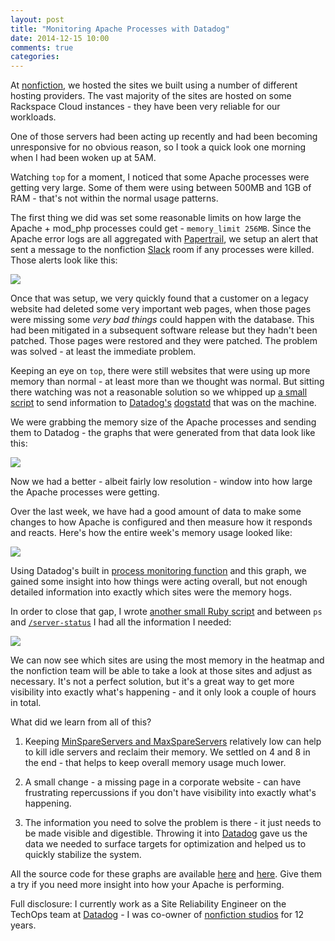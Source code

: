 ```yaml
---
layout: post
title: "Monitoring Apache Processes with Datadog"
date: 2014-12-15 10:00
comments: true
categories:
---
```


At [nonfiction](http://www.nonfiction.ca), we hosted the sites we built using a number of different hosting providers. The vast majority of the sites are hosted on some Rackspace Cloud instances - they have been very reliable for our workloads.

One of those servers had been acting up recently and had been becoming unresponsive for no obvious reason, so I took a quick look one morning when I had been woken up at 5AM.

Watching `top` for a moment, I noticed that some Apache processes were getting very large. Some of them were using between 500MB and 1GB of RAM - that's not within the normal usage patterns.

The first thing we did was set some reasonable limits on how large the Apache + mod\_php processes could get - `memory_limit 256MB`. Since the Apache error logs are all aggregated with [Papertrail](https://papertrailapp.com/), we setup an alert that sent a message to the nonfiction [Slack](https://slack.com/) room if any processes were killed. Those alerts look like this:

<img src="http://shared.froese.org/2014/ronpn-18-15.jpg" />

Once that was setup, we very quickly found that a customer on a legacy website had deleted some very important web pages, when those pages were missing some *very bad things* could happen with the database. This had been mitigated in a subsequent software release but they hadn't been patched. Those pages were restored and they were patched. The problem was solved - at least the immediate problem.

Keeping an eye on `top`, there were still websites that were using up more memory than normal - at least more than we thought was normal. But sitting there watching was not a reasonable solution so we whipped up [a small script](https://gist.github.com/darron/dd99233e767b02b0bbd5) to send information to [Datadog's](https://www.datadoghq.com/) [dogstatd](http://docs.datadoghq.com/guides/dogstatsd/) that was on the machine.

We were grabbing the memory size of the Apache processes and sending them to Datadog - the graphs that were generated from that data look like this:

<img src="http://shared.froese.org/2014/7xfil-15-30.jpg" />

Now we had a better - albeit fairly low resolution - window into how large the Apache processes were getting.

Over the last week, we have had a good amount of data to make some changes to how Apache is configured and then measure how it responds and reacts. Here's how the entire week's memory usage looked like:

<img src="http://shared.froese.org/2014/inoci-15-13.jpg" />

Using Datadog's built in [process monitoring function](http://docs.datadoghq.com/integrations/process/) and this graph, we gained some insight into how things were acting overall, but not enough detailed information into exactly which sites were the memory hogs.

In order to close that gap, I wrote [another small Ruby script](https://gist.github.com/darron/dfcaa505ae078a76a08f) and between `ps` and [`/server-status`](http://httpd.apache.org/docs/2.2/mod/mod_status.html) I had all the information I needed:

<img src="http://shared.froese.org/2014/k1gis-19-41.jpg" />

We can now see which sites are using the most memory in the heatmap and the nonfiction team will be able to take a look at those sites and adjust as necessary. It's not a perfect solution, but it's a great way to get more visibility into exactly what's happening - and it only look a couple of hours in total.

What did we learn from all of this?

1. Keeping [MinSpareServers and MaxSpareServers](http://httpd.apache.org/docs/2.2/mod/prefork.html#minspareservers) relatively low can help to kill idle servers and reclaim their memory. We settled on 4 and 8 in the end - that helps to keep overall memory usage much lower.

2. A small change - a missing page in a corporate website - can have frustrating repercussions if you don't have visibility into exactly what's happening.

3. The information you need to solve the problem is there - it just needs to be made visible and digestible. Throwing it into [Datadog](https://www.datadoghq.com/) gave us the data we needed to surface targets for optimization and helped us to quickly stabilize the system.

All the source code for these graphs are available [here](https://gist.github.com/darron/dd99233e767b02b0bbd5) and [here](https://gist.github.com/darron/dfcaa505ae078a76a08f). Give them a try if you need more insight into how your Apache is performing.

Full disclosure: I currently work as a Site Reliability Engineer on the TechOps team at [Datadog](https://www.datadoghq.com/) - I was co-owner of [nonfiction studios](http://www.nonfiction.ca/) for 12 years.
